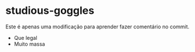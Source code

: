 # studious-goggles


Este é apenas uma modificação para aprender fazer comentário no commit.

- Que legal
- Muito massa



